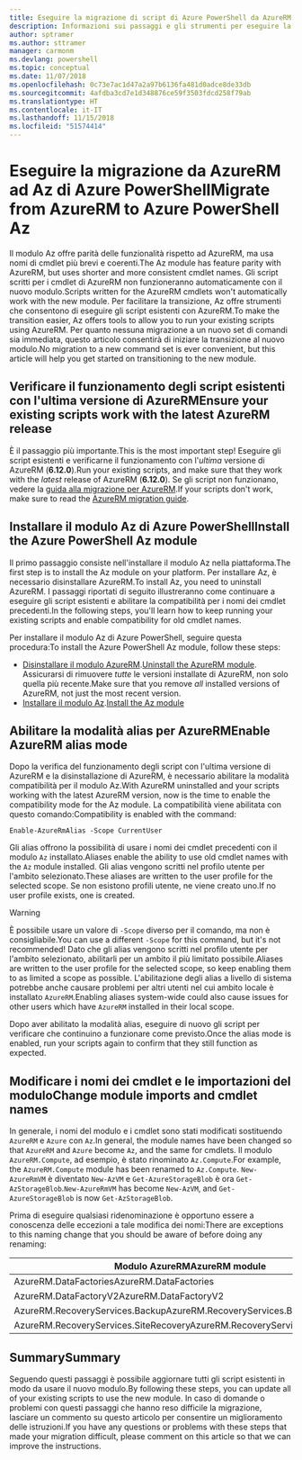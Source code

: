 ```yaml
---
title: Eseguire la migrazione di script di Azure PowerShell da AzureRM ad Az
description: Informazioni sui passaggi e gli strumenti per eseguire la migrazione di script dal modulo AzureRM al nuovo modulo Az.
author: sptramer
ms.author: sttramer
manager: carmonm
ms.devlang: powershell
ms.topic: conceptual
ms.date: 11/07/2018
ms.openlocfilehash: 0c73e7ac1d47a2a97b6136fa481d0adce8de33db
ms.sourcegitcommit: 4afdba3cd7e1d348876ce59f3503fdcd258f79ab
ms.translationtype: HT
ms.contentlocale: it-IT
ms.lasthandoff: 11/15/2018
ms.locfileid: "51574414"
---
```

# <a name="migrate-from-azurerm-to-azure-powershell-az"></a><span data-ttu-id="20a64-103">Eseguire la migrazione da AzureRM ad Az di Azure PowerShell</span><span class="sxs-lookup"><span data-stu-id="20a64-103">Migrate from AzureRM to Azure PowerShell Az</span></span>

<span data-ttu-id="20a64-104">Il modulo Az offre parità delle funzionalità rispetto ad AzureRM, ma usa nomi di cmdlet più brevi e coerenti.</span><span class="sxs-lookup"><span data-stu-id="20a64-104">The Az module has feature parity with AzureRM, but uses shorter and more consistent cmdlet names.</span></span>
<span data-ttu-id="20a64-105">Gli script scritti per i cmdlet di AzureRM non funzioneranno automaticamente con il nuovo modulo.</span><span class="sxs-lookup"><span data-stu-id="20a64-105">Scripts written for the AzureRM cmdlets won't automatically work with the new module.</span></span> <span data-ttu-id="20a64-106">Per facilitare la transizione, Az offre strumenti che consentono di eseguire gli script esistenti con AzureRM.</span><span class="sxs-lookup"><span data-stu-id="20a64-106">To make the transition easier, Az offers tools to allow you to run your existing scripts using AzureRM.</span></span> <span data-ttu-id="20a64-107">Per quanto nessuna migrazione a un nuovo set di comandi sia immediata, questo articolo consentirà di iniziare la transizione al nuovo modulo.</span><span class="sxs-lookup"><span data-stu-id="20a64-107">No migration to a new command set is ever convenient, but this article will help you get started on transitioning to the new module.</span></span>

## <a name="ensure-your-existing-scripts-work-with-the-latest-azurerm-release"></a><span data-ttu-id="20a64-108">Verificare il funzionamento degli script esistenti con l'ultima versione di AzureRM</span><span class="sxs-lookup"><span data-stu-id="20a64-108">Ensure your existing scripts work with the latest AzureRM release</span></span>

<span data-ttu-id="20a64-109">È il passaggio più importante.</span><span class="sxs-lookup"><span data-stu-id="20a64-109">This is the most important step!</span></span> <span data-ttu-id="20a64-110">Eseguire gli script esistenti e verificarne il funzionamento con l'_ultima_ versione di AzureRM (__6.12.0__).</span><span class="sxs-lookup"><span data-stu-id="20a64-110">Run your existing scripts, and make sure that they work with the _latest_ release of AzureRM (__6.12.0__).</span></span> <span data-ttu-id="20a64-111">Se gli script non funzionano, vedere la [guida alla migrazione per AzureRM](migration-guide.6.0.0.md).</span><span class="sxs-lookup"><span data-stu-id="20a64-111">If your scripts don't work, make sure to read the [AzureRM migration guide](migration-guide.6.0.0.md).</span></span>

## <a name="install-the-azure-powershell-az-module"></a><span data-ttu-id="20a64-112">Installare il modulo Az di Azure PowerShell</span><span class="sxs-lookup"><span data-stu-id="20a64-112">Install the Azure PowerShell Az module</span></span>

<span data-ttu-id="20a64-113">Il primo passaggio consiste nell'installare il modulo Az nella piattaforma.</span><span class="sxs-lookup"><span data-stu-id="20a64-113">The first step is to install the Az module on your platform.</span></span> <span data-ttu-id="20a64-114">Per installare Az, è necessario disinstallare AzureRM.</span><span class="sxs-lookup"><span data-stu-id="20a64-114">To install Az, you need to uninstall AzureRM.</span></span>
<span data-ttu-id="20a64-115">I passaggi riportati di seguito illustreranno come continuare a eseguire gli script esistenti e abilitare la compatibilità per i nomi dei cmdlet precedenti.</span><span class="sxs-lookup"><span data-stu-id="20a64-115">In the following steps, you'll learn how to keep running your existing scripts and enable compatibility for old cmdlet names.</span></span>

<span data-ttu-id="20a64-116">Per installare il modulo Az di Azure PowerShell, seguire questa procedura:</span><span class="sxs-lookup"><span data-stu-id="20a64-116">To install the Azure PowerShell Az module, follow these steps:</span></span>

* <span data-ttu-id="20a64-117">[Disinstallare il modulo AzureRM](uninstall-azurerm-ps.md).</span><span class="sxs-lookup"><span data-stu-id="20a64-117">[Uninstall the AzureRM module](uninstall-azurerm-ps.md).</span></span> <span data-ttu-id="20a64-118">Assicurarsi di rimuovere _tutte_ le versioni installate di AzureRM, non solo quella più recente.</span><span class="sxs-lookup"><span data-stu-id="20a64-118">Make sure that you remove _all_ installed versions of AzureRM, not just the most recent version.</span></span>
* <span data-ttu-id="20a64-119">[Installare il modulo Az](install-az-ps.md).</span><span class="sxs-lookup"><span data-stu-id="20a64-119">[Install the Az module](install-az-ps.md)</span></span>

## <a name="a-namealiasesenable-azurerm-alias-mode"></a><span data-ttu-id="20a64-120"><a name="aliases"/>Abilitare la modalità alias per AzureRM</span><span class="sxs-lookup"><span data-stu-id="20a64-120"><a name="aliases"/>Enable AzureRM alias mode</span></span>

<span data-ttu-id="20a64-121">Dopo la verifica del funzionamento degli script con l'ultima versione di AzureRM e la disinstallazione di AzureRM, è necessario abilitare la modalità compatibilità per il modulo Az.</span><span class="sxs-lookup"><span data-stu-id="20a64-121">With AzureRM uninstalled and your scripts working with the latest AzureRM version, now is the time to enable the compatibility mode for the Az module.</span></span> <span data-ttu-id="20a64-122">La compatibilità viene abilitata con questo comando:</span><span class="sxs-lookup"><span data-stu-id="20a64-122">Compatibility is enabled with the command:</span></span>

```powershell-interactive
Enable-AzureRmAlias -Scope CurrentUser
```

<span data-ttu-id="20a64-123">Gli alias offrono la possibilità di usare i nomi dei cmdlet precedenti con il modulo `Az` installato.</span><span class="sxs-lookup"><span data-stu-id="20a64-123">Aliases enable the ability to use old cmdlet names with the `Az` module installed.</span></span> <span data-ttu-id="20a64-124">Gli alias vengono scritti nel profilo utente per l'ambito selezionato.</span><span class="sxs-lookup"><span data-stu-id="20a64-124">These aliases are written to the user profile for the selected scope.</span></span> <span data-ttu-id="20a64-125">Se non esistono profili utente, ne viene creato uno.</span><span class="sxs-lookup"><span data-stu-id="20a64-125">If no user profile exists, one is created.</span></span>

> [!WARNING]
>
> <span data-ttu-id="20a64-126">È possibile usare un valore di `-Scope` diverso per il comando, ma non è consigliabile.</span><span class="sxs-lookup"><span data-stu-id="20a64-126">You can use a different `-Scope` for this command, but it's not recommended!</span></span> <span data-ttu-id="20a64-127">Dato che gli alias vengono scritti nel profilo utente per l'ambito selezionato, abilitarli per un ambito il più limitato possibile.</span><span class="sxs-lookup"><span data-stu-id="20a64-127">Aliases are written to the user profile for the selected scope, so keep enabling them to as limited a scope as possible.</span></span> <span data-ttu-id="20a64-128">L'abilitazione degli alias a livello di sistema potrebbe anche causare problemi per altri utenti nel cui ambito locale è installato `AzureRM`.</span><span class="sxs-lookup"><span data-stu-id="20a64-128">Enabling aliases system-wide could also cause issues for other users which have `AzureRM` installed in their local scope.</span></span>

<span data-ttu-id="20a64-129">Dopo aver abilitato la modalità alias, eseguire di nuovo gli script per verificare che continuino a funzionare come previsto.</span><span class="sxs-lookup"><span data-stu-id="20a64-129">Once the alias mode is enabled, run your scripts again to confirm that they still function as expected.</span></span> 

## <a name="change-module-imports-and-cmdlet-names"></a><span data-ttu-id="20a64-130">Modificare i nomi dei cmdlet e le importazioni del modulo</span><span class="sxs-lookup"><span data-stu-id="20a64-130">Change module imports and cmdlet names</span></span>

<span data-ttu-id="20a64-131">In generale, i nomi del modulo e i cmdlet sono stati modificati sostituendo `AzureRM` e `Azure` con `Az`.</span><span class="sxs-lookup"><span data-stu-id="20a64-131">In general, the module names have been changed so that `AzureRM` and `Azure` become `Az`, and the same for cmdlets.</span></span>
<span data-ttu-id="20a64-132">Il modulo `AzureRM.Compute`, ad esempio, è stato rinominato `Az.Compute`.</span><span class="sxs-lookup"><span data-stu-id="20a64-132">For example, the `AzureRM.Compute` module has been renamed to `Az.Compute`.</span></span> <span data-ttu-id="20a64-133">`New-AzureRmVM` è diventato `New-AzVM` e `Get-AzureStorageBlob` è ora `Get-AzStorageBlob`.</span><span class="sxs-lookup"><span data-stu-id="20a64-133">`New-AzureRmVM` has become `New-AzVM`, and `Get-AzureStorageBlob` is now `Get-AzStorageBlob`.</span></span>

<span data-ttu-id="20a64-134">Prima di eseguire qualsiasi ridenominazione è opportuno essere a conoscenza delle eccezioni a tale modifica dei nomi:</span><span class="sxs-lookup"><span data-stu-id="20a64-134">There are exceptions to this naming change that you should be aware of before doing any renaming:</span></span>

| <span data-ttu-id="20a64-135">Modulo AzureRM</span><span class="sxs-lookup"><span data-stu-id="20a64-135">AzureRM module</span></span> | <span data-ttu-id="20a64-136">Modulo Az</span><span class="sxs-lookup"><span data-stu-id="20a64-136">Az module</span></span> |
|----------------|-----------|
| <span data-ttu-id="20a64-137">AzureRM.DataFactories</span><span class="sxs-lookup"><span data-stu-id="20a64-137">AzureRM.DataFactories</span></span> | <span data-ttu-id="20a64-138">Az.DataFactory</span><span class="sxs-lookup"><span data-stu-id="20a64-138">Az.DataFactory</span></span> |
| <span data-ttu-id="20a64-139">AzureRM.DataFactoryV2</span><span class="sxs-lookup"><span data-stu-id="20a64-139">AzureRM.DataFactoryV2</span></span> | <span data-ttu-id="20a64-140">Az.DataFactory</span><span class="sxs-lookup"><span data-stu-id="20a64-140">Az.DataFactory</span></span> |
| <span data-ttu-id="20a64-141">AzureRM.RecoveryServices.Backup</span><span class="sxs-lookup"><span data-stu-id="20a64-141">AzureRM.RecoveryServices.Backup</span></span> | <span data-ttu-id="20a64-142">Az.RecoveryServices</span><span class="sxs-lookup"><span data-stu-id="20a64-142">Az.RecoveryServices</span></span> |
| <span data-ttu-id="20a64-143">AzureRM.RecoveryServices.SiteRecovery</span><span class="sxs-lookup"><span data-stu-id="20a64-143">AzureRM.RecoveryServices.SiteRecovery</span></span> | <span data-ttu-id="20a64-144">Az.RecoveryServices</span><span class="sxs-lookup"><span data-stu-id="20a64-144">Az.RecoveryServices</span></span> |

## <a name="summary"></a><span data-ttu-id="20a64-145">Summary</span><span class="sxs-lookup"><span data-stu-id="20a64-145">Summary</span></span>

<span data-ttu-id="20a64-146">Seguendo questi passaggi è possibile aggiornare tutti gli script esistenti in modo da usare il nuovo modulo.</span><span class="sxs-lookup"><span data-stu-id="20a64-146">By following these steps, you can update all of your existing scripts to use the new module.</span></span> <span data-ttu-id="20a64-147">In caso di domande o problemi con questi passaggi che hanno reso difficile la migrazione, lasciare un commento su questo articolo per consentire un miglioramento delle istruzioni.</span><span class="sxs-lookup"><span data-stu-id="20a64-147">If you have any questions or problems with these steps that made your migration difficult, please comment on this article so that we can improve the instructions.</span></span>